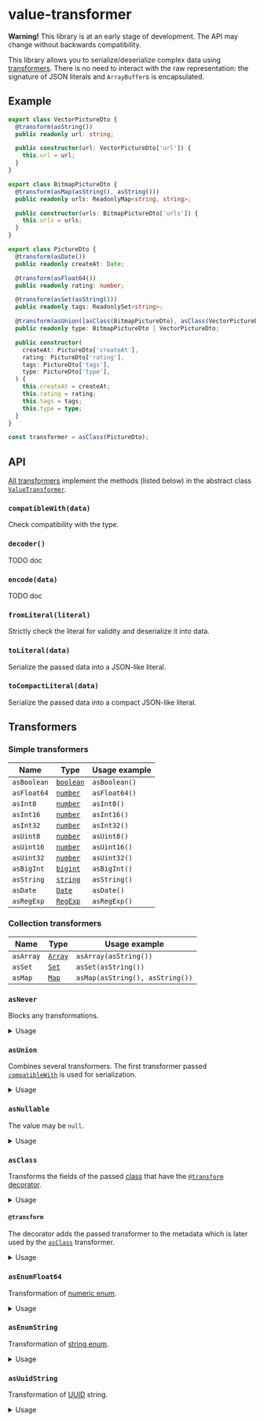 # value-transformer

**Warning!** This library is at an early stage of development. The API may
change without backwards compatibility.

This library allows you to serialize/deserialize complex data using
[transformers](#transformers). There is no need to interact with the raw
representation: the signature of JSON literals and `ArrayBuffer`s is
encapsulated.

## Example

```ts
export class VectorPictureDto {
  @transform(asString())
  public readonly url: string;

  public constructor(url: VectorPictureDto['url']) {
    this.url = url;
  }
}

export class BitmapPictureDto {
  @transform(asMap(asString(), asString()))
  public readonly urls: ReadonlyMap<string, string>;

  public constructor(urls: BitmapPictureDto['urls']) {
    this.urls = urls;
  }
}

export class PictureDto {
  @transform(asDate())
  public readonly createAt: Date;

  @transform(asFloat64())
  public readonly rating: number;

  @transform(asSet(asString()))
  public readonly tags: ReadonlySet<string>;

  @transform(asUnion([asClass(BitmapPictureDto), asClass(VectorPictureDto)]))
  public readonly type: BitmapPictureDto | VectorPictureDto;

  public constructor(
    createAt: PictureDto['createAt'],
    rating: PictureDto['rating'],
    tags: PictureDto['tags'],
    type: PictureDto['type'],
  ) {
    this.createAt = createAt;
    this.rating = rating;
    this.tags = tags;
    this.type = type;
  }
}

const transformer = asClass(PictureDto);
```

## API

[All transformers](#transformers) implement the methods (listed below) in the
abstract class [`ValueTransformer`][value-transformer].

### `compatibleWith(data)`

Check compatibility with the type.

### `decoder()`

TODO doc

### `encode(data)`

TODO doc

### `fromLiteral(literal)`

Strictly check the literal for validity and deserialize it into data.

### `toLiteral(data)`

Serialize the passed data into a JSON-like literal.

### `toCompactLiteral(data)`

Serialize the passed data into a compact JSON-like literal.

## Transformers

### Simple transformers

| Name        | Type                 | Usage example |
| ----------- | -------------------- | ------------- |
| `asBoolean` | [`boolean`][boolean] | `asBoolean()` |
| `asFloat64` | [`number`][number]   | `asFloat64()` |
| `asInt8`    | [`number`][number]   | `asInt8()`    |
| `asInt16`   | [`number`][number]   | `asInt16()`   |
| `asInt32`   | [`number`][number]   | `asInt32()`   |
| `asUint8`   | [`number`][number]   | `asUint8()`   |
| `asUint16`  | [`number`][number]   | `asUint16()`  |
| `asUint32`  | [`number`][number]   | `asUint32()`  |
| `asBigInt`  | [`bigint`][bigint]   | `asBigInt()`  |
| `asString`  | [`string`][string]   | `asString()`  |
| `asDate`    | [`Date`][date]       | `asDate()`    |
| `asRegExp`  | [`RegExp`][regexp]   | `asRegExp()`  |

### Collection transformers

| Name      | Type             | Usage example                   |
| --------- | ---------------- | ------------------------------- |
| `asArray` | [`Array`][array] | `asArray(asString())`           |
| `asSet`   | [`Set`][set]     | `asSet(asString())`             |
| `asMap`   | [`Map`][map]     | `asMap(asString(), asString())` |

### `asNever`

Blocks any transformations.

<details>
<summary>Usage</summary>

The value can only be `null`:

```ts
const transformer = asNullable(asNever());
```

Ensuring that the [collection](#collection-transformers) is empty:

```ts
const transformer = asArray(asNever());
```

```ts
const transformer = asSet(asNever());
```

```ts
const transformer = asMap(asNever(), asNever());
```

As a stub when updating variants in [`asUnion`](#asunion):

```ts
// version 1
const transformer = asUnion([
  asClass(MediaDto), // actual in version 1
  asClass(BinaryFileDto), // index is 1
]);
```

```ts
// version 2
const transformer = asUnion([
  asNever(), // unactual in version 2
  asClass(BinaryFileDto), // index still 1
  asClass(VideoDto),
  asClass(AudioDto),
]);
```

</details>

### `asUnion`

Combines several transformers. The first transformer passed
[`compatibleWith`](#compatiblewithdata) is used for serialization.

<details>
<summary>Usage</summary>

String or number:

```ts
const transformer = asUnion([asString(), asFloat64()]);
```

String or array of strings:

```ts
const transformer = asUnion([asString(), asArray(asString())]);
```

Classes:

```ts
const transformer = asUnion([
  asClass(LandscapeDto),
  asClass(PortraitDto),
  asClass(UnderWaterDto),
]);
```

</details>

### `asNullable`

The value may be `null`.

<details>
<summary>Usage</summary>

**Only** `null`:

```ts
const transformer = asNullable(asNever());
```

String or `null`:

```ts
const transformer = asNullable(asString());
```

</details>

### `asClass`

Transforms the fields of the passed [class][class] that have the
[`@transform`](#transform) [decorator][decorators].

<details>
<summary>Usage</summary>

Empty class

```ts
class Foo {}

const transformer = asClass(Foo);
```

</details>

#### `@transform`

The decorator adds the passed transformer to the metadata which is later used by
the [`asClass`](#asclass) transformer.

<details>
<summary>Usage</summary>

```ts
import {asClass} from './as-class';

class UserDto {
  @transform(asString())
  public readonly nickname: string;

  public constructor(nickname: UserDto['nickname']) {
    this.nickname = nickname;
  }
}

const transformer = asClass(UserDto);
```

</details>

### `asEnumFloat64`

Transformation of [numeric enum][numeric-enum].

<details>
<summary>Usage</summary>

```ts
enum Direction {
  UP = 0,
  DOWN = 1,
  LEFT = 2,
  RIGHT = 3,
}

const transformer = asEnumFloat64(UserDto);
```

</details>

### `asEnumString`

Transformation of [string enum][string-enum].

<details>
<summary>Usage</summary>

```ts
enum Direction {
  UP = 'up',
  DOWN = 'down',
  LEFT = 'left',
  RIGHT = 'right',
}

const transformer = asEnumString(UserDto);
```

</details>

### `asUuidString`

Transformation of [UUID][uuid] string.

<details>
<summary>Usage</summary>

```ts
type UserId = UuidString & {readonly __userId: unique symbol};

const transformer = asUuidString<UserId>();
```

</details>

[array]: https://mdn.io/array
[bigint]: https://mdn.io/bigint
[set]: https://mdn.io/set
[map]: https://mdn.io/map
[boolean]: https://mdn.io/boolean
[number]: https://mdn.io/number
[string]: https://mdn.io/string
[date]: https://mdn.io/date
[regexp]: https://mdn.io/regexp
[class]:
  https://www.typescriptlang.org/docs/handbook/2/classes.html#handbook-content
[decorators]:
  https://www.typescriptlang.org/docs/handbook/decorators.html#decorators
[numeric-enum]:
  https://www.typescriptlang.org/docs/handbook/enums.html#numeric-enums
[string-enum]:
  https://www.typescriptlang.org/docs/handbook/enums.html#string-enums
[uuid]: https://datatracker.ietf.org/doc/html/rfc4122
[value-transformer]: ./src/base/value-transformer.ts
